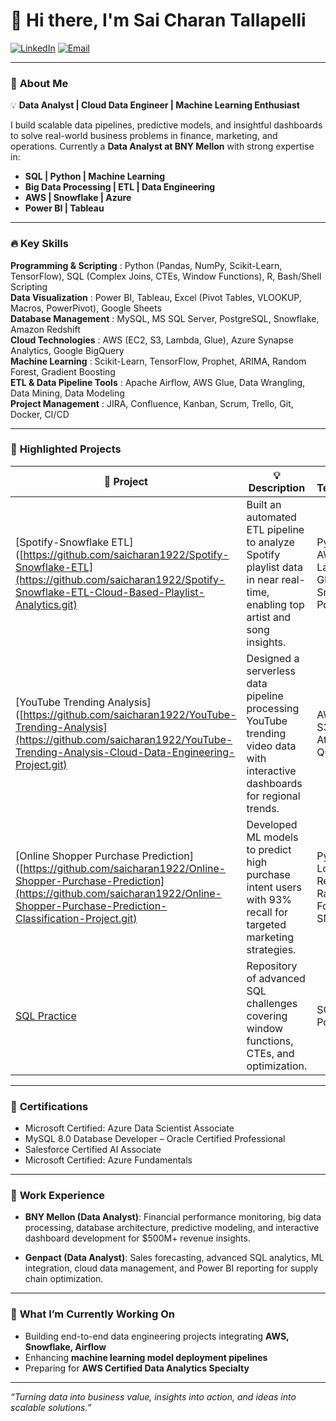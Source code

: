 # 👋 Hi there, I'm Sai Charan Tallapelli

[![LinkedIn](https://img.shields.io/badge/LinkedIn-blue?style=flat&logo=linkedin&logoColor=white)](https://www.linkedin.com/in/tallapellisai/)
[![Email](https://img.shields.io/badge/Email-saicharan1922@gmail.com-blue)](mailto:saicharan1922@gmail.com)

---

### 🎯 **About Me**

💡 **Data Analyst | Cloud Data Engineer | Machine Learning Enthusiast**

I build scalable data pipelines, predictive models, and insightful dashboards to solve real-world business problems in finance, marketing, and operations. Currently a **Data Analyst at BNY Mellon** with strong expertise in:

- **SQL | Python | Machine Learning**
- **Big Data Processing | ETL | Data Engineering**
- **AWS | Snowflake | Azure**
- **Power BI | Tableau**

---

### 🔥 **Key Skills**

**Programming & Scripting** : Python (Pandas, NumPy, Scikit-Learn, TensorFlow), SQL (Complex Joins, CTEs, Window Functions), R, Bash/Shell Scripting  
**Data Visualization** : Power BI, Tableau, Excel (Pivot Tables, VLOOKUP, Macros, PowerPivot), Google Sheets  
**Database Management** : MySQL, MS SQL Server, PostgreSQL, Snowflake, Amazon Redshift  
**Cloud Technologies** : AWS (EC2, S3, Lambda, Glue), Azure Synapse Analytics, Google BigQuery  
**Machine Learning** : Scikit-Learn, TensorFlow, Prophet, ARIMA, Random Forest, Gradient Boosting  
**ETL & Data Pipeline Tools** : Apache Airflow, AWS Glue, Data Wrangling, Data Mining, Data Modeling  
**Project Management** : JIRA, Confluence, Kanban, Scrum, Trello, Git, Docker, CI/CD

---

### 🚀 **Highlighted Projects**

| 🔗 Project | 💡 Description | ⚙️ Technologies |
|------------|----------------|----------------|
| [Spotify-Snowflake ETL]([https://github.com/saicharan1922/Spotify-Snowflake-ETL](https://github.com/saicharan1922/Spotify-Snowflake-ETL-Cloud-Based-Playlist-Analytics.git) | Built an automated ETL pipeline to analyze Spotify playlist data in near real-time, enabling top artist and song insights. | PySpark, AWS Lambda, Glue, Snowflake, Power BI |
| [YouTube Trending Analysis]([https://github.com/saicharan1922/YouTube-Trending-Analysis](https://github.com/saicharan1922/YouTube-Trending-Analysis-Cloud-Data-Engineering-Project.git) | Designed a serverless data pipeline processing YouTube trending video data with interactive dashboards for regional trends. | AWS Glue, S3, Lambda, Athena, QuickSight |
| [Online Shopper Purchase Prediction]([https://github.com/saicharan1922/Online-Shopper-Purchase-Prediction](https://github.com/saicharan1922/Online-Shopper-Purchase-Prediction-Classification-Project.git) | Developed ML models to predict high purchase intent users with 93% recall for targeted marketing strategies. | Python, Logistic Regression, Random Forest, SMOTE |
| [SQL Practice](https://github.com/saicharan1922/SQL-Practice) | Repository of advanced SQL challenges covering window functions, CTEs, and optimization. | SQL Server, PostgreSQL |

---

### 📜 **Certifications**

- Microsoft Certified: Azure Data Scientist Associate
- MySQL 8.0 Database Developer – Oracle Certified Professional
- Salesforce Certified AI Associate
- Microsoft Certified: Azure Fundamentals

---

### 💼 **Work Experience**

- **BNY Mellon (Data Analyst)**: Financial performance monitoring, big data processing, database architecture, predictive modeling, and interactive dashboard development for $500M+ revenue insights.

- **Genpact (Data Analyst)**: Sales forecasting, advanced SQL analytics, ML integration, cloud data management, and Power BI reporting for supply chain optimization.

---

### 🎯 **What I’m Currently Working On**

- Building end-to-end data engineering projects integrating **AWS, Snowflake, Airflow**  
- Enhancing **machine learning model deployment pipelines**  
- Preparing for **AWS Certified Data Analytics Specialty**

---


_“Turning data into business value, insights into action, and ideas into scalable solutions.”_

